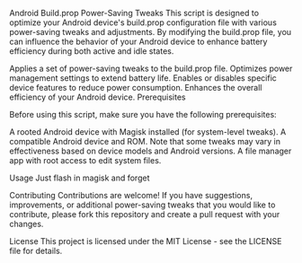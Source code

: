 Android Build.prop Power-Saving Tweaks
This script is designed to optimize your Android device's build.prop configuration file with various power-saving tweaks and adjustments. By modifying the build.prop file, you can influence the behavior of your Android device to enhance battery efficiency during both active and idle states.


Applies a set of power-saving tweaks to the build.prop file.
Optimizes power management settings to extend battery life.
Enables or disables specific device features to reduce power consumption.
Enhances the overall efficiency of your Android device.
Prerequisites

Before using this script, make sure you have the following prerequisites:

A rooted Android device with Magisk installed (for system-level tweaks).
A compatible Android device and ROM. Note that some tweaks may vary in effectiveness based on device models and Android versions.
A file manager app with root access to edit system files.




Usage
Just flash in magisk and forget


Contributing
Contributions are welcome! If you have suggestions, improvements, or additional power-saving tweaks that you would like to contribute, please fork this repository and create a pull request with your changes.

License
This project is licensed under the MIT License - see the LICENSE file for details.
